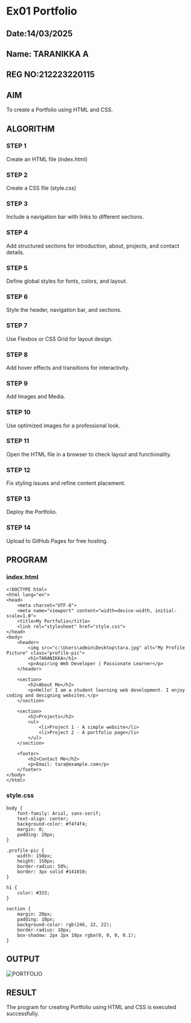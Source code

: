 # Ex01 Portfolio
## Date:14/03/2025

## Name: TARANIKKA A
## REG NO:212223220115

## AIM
To create a Portfolio using HTML and CSS.

## ALGORITHM
### STEP 1
Create an HTML file (index.html)

### STEP 2
Create a CSS file (style.css)

### STEP 3
Include a navigation bar with links to different sections.

### STEP 4
Add structured sections for introduction, about, projects, and contact details.

### STEP 5
Define global styles for fonts, colors, and layout.

### STEP 6
Style the header, navigation bar, and sections.

### STEP 7
Use Flexbox or CSS Grid for layout design.

### STEP 8
Add hover effects and transitions for interactivity.

### STEP 9
Add Images and Media.

### STEP 10
Use optimized images for a professional look.

### STEP 11
Open the HTML file in a browser to check layout and functionality.

### STEP 12
Fix styling issues and refine content placement.

### STEP 13
Deploy the Portfolio.

### STEP 14
Upload to GitHub Pages for free hosting.

## PROGRAM

### index.html
```
<!DOCTYPE html>
<html lang="en">
<head>
    <meta charset="UTF-8">
    <meta name="viewport" content="width=device-width, initial-scale=1.0">
    <title>My Portfolio</title>
    <link rel="stylesheet" href="style.css">
</head>
<body>
    <header>
        <img src="c:\Users\admin\Desktop\tara.jpg" alt="My Profile Picture" class="profile-pic">
        <h1>TARANIKKA</h1>
        <p>Aspiring Web Developer | Passionate Learner</p>
    </header>

    <section>
        <h2>About Me</h2>
        <p>Hello! I am a student learning web development. I enjoy coding and designing websites.</p>
    </section>

    <section>
        <h2>Projects</h2>
        <ul>
            <li>Project 1 - A simple website</li>
            <li>Project 2 - A portfolio page</li>
        </ul>
    </section>

    <footer>
        <h2>Contact Me</h2>
        <p>Email: tara@example.com</p>
    </footer>
</body>
</html>
```
### style.css

```
body {
    font-family: Arial, sans-serif;
    text-align: center;
    background-color: #f4f4f4;
    margin: 0;
    padding: 20px;
}

.profile-pic {
    width: 150px;
    height: 150px;
    border-radius: 50%;
    border: 3px solid #141010;
}

h1 {
    color: #333;
}

section {
    margin: 20px;
    padding: 10px;
    background-color: rgb(246, 22, 22);
    border-radius: 10px;
    box-shadow: 2px 2px 10px rgba(0, 0, 0, 0.1);
}

```

## OUTPUT

![PORTFOLIO](https://github.com/user-attachments/assets/4022a6f4-36f6-4143-b027-7105a2677a40)



## RESULT
The program for creating Portfolio using HTML and CSS is executed successfully.
